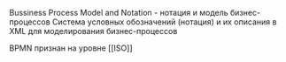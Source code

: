Bussiness Process Model and Notation - нотация и модель бизнес-процессов
Система условных обозначений (нотация) и их описания в XML для моделирования бизнес-процессов

BPMN признан на уровне [[ISO]]